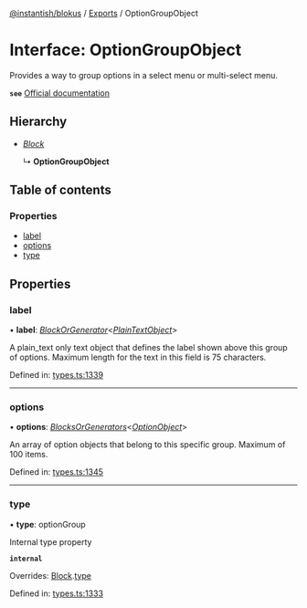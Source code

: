 [@instantish/blokus](../README.md) / [Exports](../modules.md) / OptionGroupObject

# Interface: OptionGroupObject

Provides a way to group options in a select menu or multi-select menu.

**`see`** [Official documentation](https://api.slack.com/reference/block-kit/composition-objects#option_group)

## Hierarchy

* [*Block*](block.md)

  ↳ **OptionGroupObject**

## Table of contents

### Properties

- [label](optiongroupobject.md#label)
- [options](optiongroupobject.md#options)
- [type](optiongroupobject.md#type)

## Properties

### label

• **label**: [*BlockOrGenerator*](../modules.md#blockorgenerator)<[*PlainTextObject*](plaintextobject.md)\>

A plain_text only text object that defines the label shown above this group
of options. Maximum length for the text in this field is 75 characters.

Defined in: [types.ts:1339](https://github.com/instantish/blokus/blob/8b8e846/src/types.ts#L1339)

___

### options

• **options**: [*BlocksOrGenerators*](../modules.md#blocksorgenerators)<[*OptionObject*](optionobject.md)\>

An array of option objects that belong to this specific group. Maximum of
100 items.

Defined in: [types.ts:1345](https://github.com/instantish/blokus/blob/8b8e846/src/types.ts#L1345)

___

### type

• **type**: optionGroup

Internal type property

**`internal`** 

Overrides: [Block](block.md).[type](block.md#type)

Defined in: [types.ts:1333](https://github.com/instantish/blokus/blob/8b8e846/src/types.ts#L1333)
